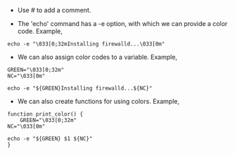 * Use # to add a comment. 

* The 'echo' command has a -e option, with which we can provide a color code. Example,

```
echo -e "\033[0;32mInstalling firewalld...\033[0m"
```

* We can also assign color codes to a variable. Example,

```
GREEN="\033[0;32m"
NC="\033[0m"

echo -e "${GREEN}Installing firewalld...${NC}"
```

* We can also create functions for using colors. Example,

```
function print_color() {
    GREEN="\033[0;32m"
NC="\033[0m"

echo -e "${GREEN} $1 ${NC}"
}
```
